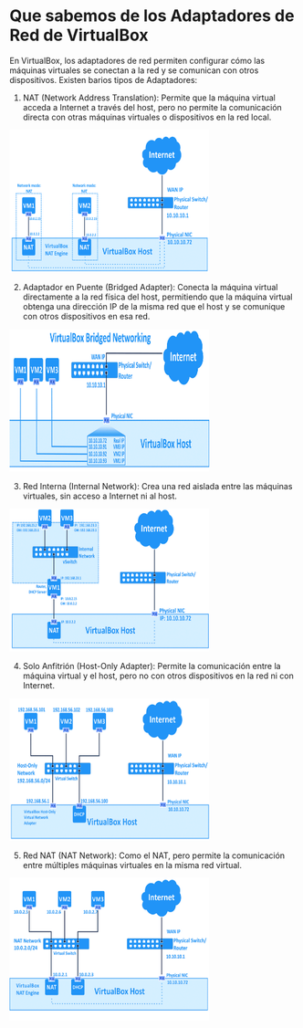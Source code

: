 # Que sabemos de los Adaptadores de Red de VirtualBox

En VirtualBox, los adaptadores de red permiten configurar cómo las máquinas virtuales se conectan a la red y se comunican con otros dispositivos. Existen barios tipos de Adaptadores:

1. NAT (Network Address Translation): Permite que la máquina virtual acceda a Internet a través del host, pero no permite la comunicación directa con otras máquinas virtuales o dispositivos en la red local.

<img src="https://github.com/OscraSanchez/Adaptadores-de-Red/blob/main/nat.png" width="350" height="250">

2. Adaptador en Puente (Bridged Adapter): Conecta la máquina virtual directamente a la red física del host, permitiendo que la máquina virtual obtenga una dirección IP de la misma red que el host y se comunique con otros dispositivos en esa red.

<img src="https://github.com/OscraSanchez/Adaptadores-de-Red/blob/main/puente.png" width="350" height="250">

3. Red Interna (Internal Network): Crea una red aislada entre las máquinas virtuales, sin acceso a Internet ni al host.

<img src="https://github.com/OscraSanchez/Adaptadores-de-Red/blob/main/interna.png" width="350" height="250">

4. Solo Anfitrión (Host-Only Adapter): Permite la comunicación entre la máquina virtual y el host, pero no con otros dispositivos en la red ni con Internet.

<img src="https://github.com/OscraSanchez/Adaptadores-de-Red/blob/main/Host.png" width="350" height="250">

5. Red NAT (NAT Network): Como el NAT, pero permite la comunicación entre múltiples máquinas virtuales en la misma red virtual.

<img src="https://github.com/OscraSanchez/Adaptadores-de-Red/blob/main/rednat.png" width="350" height="250">

